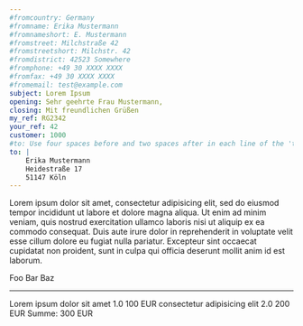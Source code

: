 ```yaml
---
#fromcountry: Germany
#fromname: Erika Mustermann
#fromnameshort: E. Mustermann
#fromstreet: Milchstraße 42
#fromstreetshort: Milchstr. 42
#fromdistrict: 42523 Somewhere
#fromphone: +49 30 XXXX XXXX
#fromfax: +49 30 XXXX XXXX
#fromemail: test@example.com
subject: Lorem Ipsum
opening: Sehr geehrte Frau Mustermann,
closing: Mit freundlichen Grüßen
my_ref: RG2342
your_ref: 42
customer: 1000
#to: Use four spaces before and two spaces after in each line of the 'to' field
to: |
    Erika Mustermann  
    Heidestraße 17  
    51147 Köln
---
```


Lorem ipsum dolor sit amet, consectetur adipisicing elit, sed do eiusmod
tempor incididunt ut labore et dolore magna aliqua. Ut enim ad minim
veniam, quis nostrud exercitation ullamco laboris nisi ut aliquip ex ea
commodo consequat. Duis aute irure dolor in reprehenderit in voluptate
velit esse cillum dolore eu fugiat nulla pariatur. Excepteur sint
occaecat cupidatat non proident, sunt in culpa qui officia deserunt
mollit anim id est laborum.

Foo                                        Bar       Baz
-------------------------------            ---   -------
Lorem ipsum dolor sit amet                 1.0   100 EUR
consectetur adipisicing elit               2.0   200 EUR
Summe:                                           300 EUR
